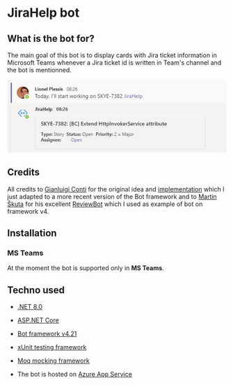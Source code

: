 # JiraHelp bot

## What is the bot for?

The main goal of this bot is to display cards with Jira ticket information in Microsoft Teams whenever a Jira ticket id is written in Team's channel and the bot is mentionned.


![Card example](https://github.com/lionelplessis/JiraHelpBot/blob/master/Docs/JiraHelp_card-example.png)

## Credits

All credits to [Gianluigi Conti](https://github.com/glconti) for the original idea and [implementation](https://github.com/glconti/jira-bot-teams) which I just adapted to a more recent version of the Bot framework and to [Martin Škuta](https://github.com/martinskuta) for his excellent [ReviewBot](https://github.com/martinskuta/ReviewBot) which I used as example of bot on framework v4.

## Installation

### MS Teams

At the moment the bot is supported only in **MS Teams**.
## Techno used

* [.NET 8.0](https://github.com/dotnet/core)
* [ASP.NET Core](https://learn.microsoft.com/en-us/aspnet/core/)
* [Bot framework v4.21](https://github.com/Microsoft/botbuilder-dotnet)
* [xUnit testing framework](https://github.com/xunit/xunit)
* [Moq mocking framework](https://github.com/devlooped/moq)

* The bot is hosted on [Azure App Service](https://azure.microsoft.com/en-us/services/app-service/)
